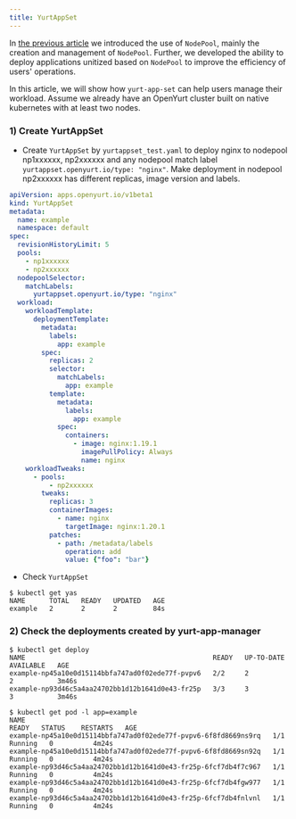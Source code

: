 ```yaml
---
title: YurtAppSet
---
```


In [the previous article](../node-pool-management/node-pool-management-overview.md) we introduced the use of `NodePool`, mainly the creation and management of `NodePool`.
Further, we developed the ability to deploy applications unitized based on `NodePool` to improve the efficiency of users' operations.

In this article, we will show how `yurt-app-set` can help users manage their workload. Assume we already have an OpenYurt cluster built on
native kubernetes with at least two nodes.

### 1) Create YurtAppSet

- Create `YurtAppSet` by `yurtappset_test.yaml` to deploy nginx to nodepool np1xxxxxx, np2xxxxxx and any nodepool match label `yurtappset.openyurt.io/type: "nginx"`. Make deployment in nodepool np2xxxxxx has different replicas, image version and labels.

```yaml
apiVersion: apps.openyurt.io/v1beta1
kind: YurtAppSet
metadata:
  name: example
  namespace: default
spec:
  revisionHistoryLimit: 5
  pools:
    - np1xxxxxx
    - np2xxxxxx
  nodepoolSelector:
    matchLabels:
      yurtappset.openyurt.io/type: "nginx"
  workload:
    workloadTemplate:
      deploymentTemplate:
        metadata:
          labels:
            app: example
        spec:
          replicas: 2
          selector:
            matchLabels:
              app: example
          template:
            metadata:
              labels:
                app: example
            spec:
              containers:
                - image: nginx:1.19.1
                  imagePullPolicy: Always
                  name: nginx
    workloadTweaks:
      - pools:
          - np2xxxxxx
        tweaks:
          replicas: 3
          containerImages:
            - name: nginx
              targetImage: nginx:1.20.1
          patches:
            - path: /metadata/labels
              operation: add
              value: {"foo": "bar"}
```

- Check `YurtAppSet`

```shell
$ kubectl get yas
NAME      TOTAL   READY   UPDATED   AGE
example   2       2       2         84s
```

### 2) Check the deployments created by yurt-app-manager

```shell
$ kubectl get deploy
NAME                                               READY   UP-TO-DATE   AVAILABLE   AGE
example-np45a10e0d15114bbfa747ad0f02ede77f-pvpv6   2/2     2            2           3m46s
example-np93d46c5a4aa24702bb1d12b1641d0e43-fr25p   3/3     3            3           3m46s

$ kubectl get pod -l app=example
NAME                                                              READY   STATUS    RESTARTS   AGE
example-np45a10e0d15114bbfa747ad0f02ede77f-pvpv6-6f8fd8669ns9rq   1/1     Running   0          4m24s
example-np45a10e0d15114bbfa747ad0f02ede77f-pvpv6-6f8fd8669sn92q   1/1     Running   0          4m24s
example-np93d46c5a4aa24702bb1d12b1641d0e43-fr25p-6fcf7db4f7c967   1/1     Running   0          4m24s
example-np93d46c5a4aa24702bb1d12b1641d0e43-fr25p-6fcf7db4fgw977   1/1     Running   0          4m24s
example-np93d46c5a4aa24702bb1d12b1641d0e43-fr25p-6fcf7db4fnlvnl   1/1     Running   0          4m24s
```
